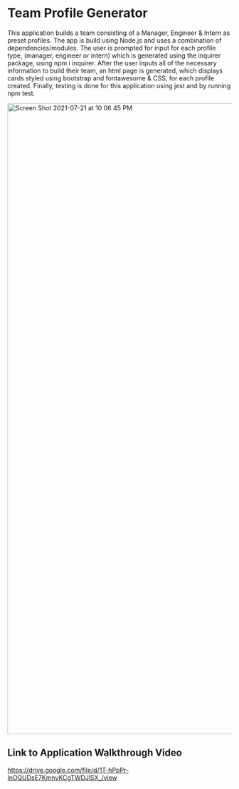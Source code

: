 # Team Profile Generator

This application builds a team consisting of a Manager, Engineer & Intern as preset profiles.  The app is build using Node.js and uses a combination of dependencies/modules.  The user is prompted for input for each profile type, (manager, engineer or intern) which is generated using the inquirer package, using npm i inquirer.  After the user inputs all of the necessary information to build their team, an html page is generated, which displays cards styled using bootstrap and fontawesome & CSS, for each profile created.  Finally, testing is done for this application using jest and by running npm test.  

<img width="1419" alt="Screen Shot 2021-07-21 at 10 06 45 PM" src="https://user-images.githubusercontent.com/30808137/126581904-b0ce5f70-1b9b-4446-81b7-d5b86966fcd8.png">

## Link to Application Walkthrough Video
https://drive.google.com/file/d/1T-hPpPr-lnOQUDsE7KmnvKCgTWDJlSX_/view